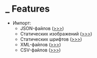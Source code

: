 # \_ Features

- Импорт:
  - JSON-файлов ([>>>](./_import--JSON.md))
  - Статических изображений ([>>>](./_Import--Static-images.md))
  - Статических шрифтов ([>>>](./_Import--Static-fonts.md))
  - XML-файлов ([>>>](./_Import--XML.md))
  - CSV-файлов ([>>>](./_Import--CSV.md))
